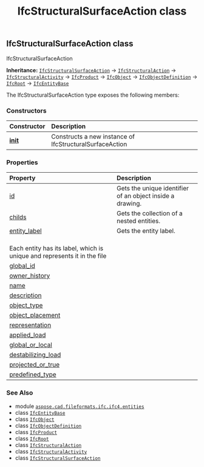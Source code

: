 ﻿---
title: IfcStructuralSurfaceAction class
second_title: Aspose.CAD for Python via .NET API References
description: 
type: docs
weight: 6600
url: /python-net/aspose.cad.fileformats.ifc.ifc4.entities/ifcstructuralsurfaceaction/
is_root: false
---

## IfcStructuralSurfaceAction class

IfcStructuralSurfaceAction



**Inheritance:** [`IfcStructuralSurfaceAction`](/cad/python-net/aspose.cad.fileformats.ifc.ifc4.entities/ifcstructuralsurfaceaction) → 
[`IfcStructuralAction`](/cad/python-net/aspose.cad.fileformats.ifc.ifc4.entities/ifcstructuralaction) → 
[`IfcStructuralActivity`](/cad/python-net/aspose.cad.fileformats.ifc.ifc4.entities/ifcstructuralactivity) → 
[`IfcProduct`](/cad/python-net/aspose.cad.fileformats.ifc.ifc4.entities/ifcproduct) → 
[`IfcObject`](/cad/python-net/aspose.cad.fileformats.ifc.ifc4.entities/ifcobject) → 
[`IfcObjectDefinition`](/cad/python-net/aspose.cad.fileformats.ifc.ifc4.entities/ifcobjectdefinition) → 
[`IfcRoot`](/cad/python-net/aspose.cad.fileformats.ifc.ifc4.entities/ifcroot) → 
[`IfcEntityBase`](/cad/python-net/aspose.cad.fileformats.ifc/ifcentitybase)



The IfcStructuralSurfaceAction type exposes the following members:

### Constructors
| Constructor | Description |
| :- | :- |
| [__init__](/cad/python-net/aspose.cad.fileformats.ifc.ifc4.entities/ifcstructuralsurfaceaction/__init__/#) | Constructs a new instance of IfcStructuralSurfaceAction |


### Properties
| Property | Description |
| :- | :- |
| [id](/cad/python-net/aspose.cad.fileformats.ifc.ifc4.entities/ifcstructuralsurfaceaction/id) | Gets the unique identifier of an object inside a drawing. |
| [childs](/cad/python-net/aspose.cad.fileformats.ifc.ifc4.entities/ifcstructuralsurfaceaction/childs) | Gets the collection of a nested entities. |
| [entity_label](/cad/python-net/aspose.cad.fileformats.ifc.ifc4.entities/ifcstructuralsurfaceaction/entity_label) | Gets the entity label.<br/>Each entity has its label, which is unique and represents it in the file |
| [global_id](/cad/python-net/aspose.cad.fileformats.ifc.ifc4.entities/ifcstructuralsurfaceaction/global_id) |  |
| [owner_history](/cad/python-net/aspose.cad.fileformats.ifc.ifc4.entities/ifcstructuralsurfaceaction/owner_history) |  |
| [name](/cad/python-net/aspose.cad.fileformats.ifc.ifc4.entities/ifcstructuralsurfaceaction/name) |  |
| [description](/cad/python-net/aspose.cad.fileformats.ifc.ifc4.entities/ifcstructuralsurfaceaction/description) |  |
| [object_type](/cad/python-net/aspose.cad.fileformats.ifc.ifc4.entities/ifcstructuralsurfaceaction/object_type) |  |
| [object_placement](/cad/python-net/aspose.cad.fileformats.ifc.ifc4.entities/ifcstructuralsurfaceaction/object_placement) |  |
| [representation](/cad/python-net/aspose.cad.fileformats.ifc.ifc4.entities/ifcstructuralsurfaceaction/representation) |  |
| [applied_load](/cad/python-net/aspose.cad.fileformats.ifc.ifc4.entities/ifcstructuralsurfaceaction/applied_load) |  |
| [global_or_local](/cad/python-net/aspose.cad.fileformats.ifc.ifc4.entities/ifcstructuralsurfaceaction/global_or_local) |  |
| [destabilizing_load](/cad/python-net/aspose.cad.fileformats.ifc.ifc4.entities/ifcstructuralsurfaceaction/destabilizing_load) |  |
| [projected_or_true](/cad/python-net/aspose.cad.fileformats.ifc.ifc4.entities/ifcstructuralsurfaceaction/projected_or_true) |  |
| [predefined_type](/cad/python-net/aspose.cad.fileformats.ifc.ifc4.entities/ifcstructuralsurfaceaction/predefined_type) |  |



### See Also
* module [`aspose.cad.fileformats.ifc.ifc4.entities`](..)
* class [`IfcEntityBase`](/cad/python-net/aspose.cad.fileformats.ifc/ifcentitybase)
* class [`IfcObject`](/cad/python-net/aspose.cad.fileformats.ifc.ifc4.entities/ifcobject)
* class [`IfcObjectDefinition`](/cad/python-net/aspose.cad.fileformats.ifc.ifc4.entities/ifcobjectdefinition)
* class [`IfcProduct`](/cad/python-net/aspose.cad.fileformats.ifc.ifc4.entities/ifcproduct)
* class [`IfcRoot`](/cad/python-net/aspose.cad.fileformats.ifc.ifc4.entities/ifcroot)
* class [`IfcStructuralAction`](/cad/python-net/aspose.cad.fileformats.ifc.ifc4.entities/ifcstructuralaction)
* class [`IfcStructuralActivity`](/cad/python-net/aspose.cad.fileformats.ifc.ifc4.entities/ifcstructuralactivity)
* class [`IfcStructuralSurfaceAction`](/cad/python-net/aspose.cad.fileformats.ifc.ifc4.entities/ifcstructuralsurfaceaction)
